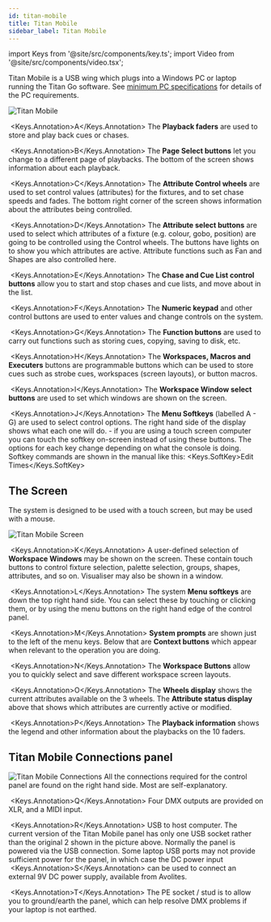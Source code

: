 ```yaml
---
id: titan-mobile
title: Titan Mobile
sidebar_label: Titan Mobile
---
```


import Keys from '@site/src/components/key.ts';
import Video from '@site/src/components/video.tsx';

Titan Mobile is a USB wing which plugs into a Windows PC or laptop running the Titan Go software.
See [minimum PC specifications](../titan-basics.md#connecting-up-t3--titan-mobile-and-t1t2) for details of the PC requirements.

![Titan Mobile](/docs/images/Titan-Mobile.png)



&nbsp;<Keys.Annotation>A</Keys.Annotation> The **Playback faders** are used to store and play back cues or chases.



&nbsp;<Keys.Annotation>B</Keys.Annotation> The **Page Select buttons** let you change to a different page of
playbacks. The bottom of the screen shows information about each
playback.



&nbsp;<Keys.Annotation>C</Keys.Annotation> The **Attribute Control wheels** are used to set control values
(attributes) for the fixtures, and to set chase speeds and fades. The
bottom right corner of the screen shows information about the attributes
being controlled.



&nbsp;<Keys.Annotation>D</Keys.Annotation> The **Attribute select buttons** are used to select which attributes of
a fixture (e.g. colour, gobo, position) are going to be controlled using
the Control wheels. The buttons have lights on to show you which
attributes are active. Attribute functions such as Fan and Shapes are
also controlled here.



&nbsp;<Keys.Annotation>E</Keys.Annotation> The **Chase and Cue List control buttons** allow you to start and stop
chases and cue lists, and move about in the list.



&nbsp;<Keys.Annotation>F</Keys.Annotation> The **Numeric keypad** and other control buttons are used to enter
values and change controls on the system.



&nbsp;<Keys.Annotation>G</Keys.Annotation> The **Function buttons** are used to carry out functions such as storing
cues, copying, saving to disk, etc.



&nbsp;<Keys.Annotation>H</Keys.Annotation> The **Workspaces, Macros and Executers** buttons are programmable
buttons which can be used to store cues such as strobe cues, workspaces 
(screen layouts), or button macros.



&nbsp;<Keys.Annotation>I</Keys.Annotation> The **Workspace Window select buttons** are used to set which windows
are shown on the screen.



&nbsp;<Keys.Annotation>J</Keys.Annotation> The **Menu Softkeys** (labelled A - G) are used to select control options. 
The right hand side of the display shows what each one will do. - if you are using
a touch screen computer you can touch the softkey on-screen instead of using these
buttons. The options for each 
key change depending on what the console is doing. Softkey commands are shown 
in the manual like this: <Keys.SoftKey>Edit Times</Keys.SoftKey>

## The Screen

The system is designed to be used with a touch screen, but may be used
with a mouse.

![Titan Mobile Screen](/docs/images/Titan-Mobile-Screen.png)



&nbsp;<Keys.Annotation>K</Keys.Annotation> A user-defined selection of **Workspace Windows** may be shown on the screen. These contain
touch buttons to control fixture selection, palette selection, groups,
shapes, attributes, and so on. Visualiser may also be shown in a window.



&nbsp;<Keys.Annotation>L</Keys.Annotation> The system **Menu softkeys** are down the top right hand side. You can
select these by touching or clicking them, or by using the menu buttons
on the right hand edge of the control panel.



&nbsp;<Keys.Annotation>M</Keys.Annotation> **System prompts** are shown just to the left of the menu keys. Below
that are **Context buttons** which appear when relevant to the operation
you are doing.



&nbsp;<Keys.Annotation>N</Keys.Annotation> The **Workspace Buttons** allow you to quickly select and save different
workspace screen layouts.



&nbsp;<Keys.Annotation>O</Keys.Annotation> The **Wheels display** shows the current attributes available on the 3
wheels. The **Attribute status display** above that shows which
attributes are currently active or modified.



&nbsp;<Keys.Annotation>P</Keys.Annotation> The **Playback information** shows the legend and other information
about the playbacks on the 10 faders.

## Titan Mobile Connections panel

![Titan Mobile Connections](/docs/images/Titan-Mobile-Connections.png)
All the connections required for the
control panel are found on the right hand side. Most are
self-explanatory. 



&nbsp;<Keys.Annotation>Q</Keys.Annotation> Four DMX outputs are provided on XLR, and a MIDI input.



&nbsp;<Keys.Annotation>R</Keys.Annotation> USB to host computer. The current version of the Titan Mobile panel has only
one USB socket rather than the original 2 shown in the picture above.
Normally the panel is powered via the USB connection. Some laptop
    USB ports may not provide sufficient power for the panel, in which
    case the DC power input &nbsp;<Keys.Annotation>S</Keys.Annotation> can be used to connect an external 9V DC
    power supply, available from Avolites.



&nbsp;<Keys.Annotation>T</Keys.Annotation> The PE socket / stud is to allow you to ground/earth the panel, which can
    help resolve DMX problems if your laptop is not earthed.

